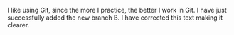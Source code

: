 I like using Git, since the more I practice, the better I work in Git.
I have just successfully added the new branch B. 
I have corrected this text making it clearer.

